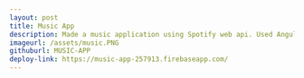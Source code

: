 ```yaml
---
layout: post
title: Music App
description: Made a music application using Spotify web api. Used Angular framework and firebase for hosting and authentication purposes
imageurl: /assets/music.PNG
githuburl: MUSIC-APP
deploy-link: https://music-app-257913.firebaseapp.com/
---
```


